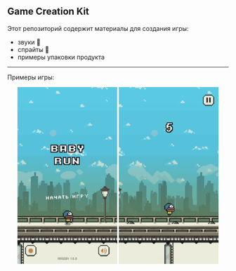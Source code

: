 ## Game Creation Kit

Этот репозиторий содержит материалы для создания игры: 
- звуки 🎵
- спрайты 💾
- примеры упаковки продукта 

-----

Примеры игры:

<div align="center" width="100%">
    <img width="45%" src="/materials/screenshots/1.png" />
    <img width="45%" src="/materials/screenshots/2.png" />
</div>
